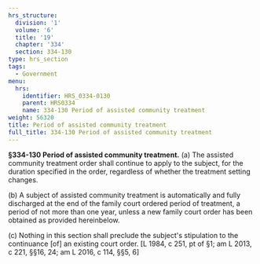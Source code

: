 ```yaml
---
hrs_structure:
  division: '1'
  volume: '6'
  title: '19'
  chapter: '334'
  section: 334-130
type: hrs_section
tags:
  - Government
menu:
  hrs:
    identifier: HRS_0334-0130
    parent: HRS0334
    name: 334-130 Period of assisted community treatment
weight: 56320
title: Period of assisted community treatment
full_title: 334-130 Period of assisted community treatment
---
```

**§334-130 Period of assisted community treatment.** (a) The assisted community treatment order shall continue to apply to the subject, for the duration specified in the order, regardless of whether the treatment setting changes.

(b) A subject of assisted community treatment is automatically and fully discharged at the end of the family court ordered period of treatment, a period of not more than one year, unless a new family court order has been obtained as provided hereinbelow.

(c) Nothing in this section shall preclude the subject's stipulation to the continuance [of] an existing court order. [L 1984, c 251, pt of §1; am L 2013, c 221, §§16, 24; am L 2016, c 114, §§5, 6]